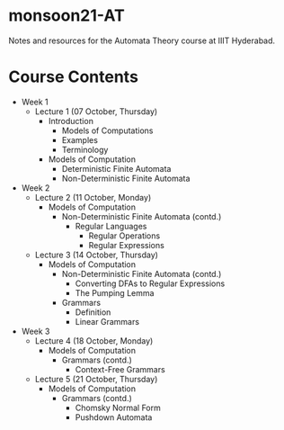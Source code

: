 # monsoon21-AT
Notes and resources for the Automata Theory course at IIIT Hyderabad.

# Course Contents
* Week 1
    - Lecture 1 (07 October, Thursday)
        - Introduction
            - Models of Computations
            - Examples
            - Terminology
        - Models of Computation
            - Deterministic Finite Automata
            - Non-Deterministic Finite Automata
* Week 2
    - Lecture 2 (11 October, Monday)
        - Models of Computation
            - Non-Deterministic Finite Automata (contd.)
                - Regular Languages
                    - Regular Operations
                    - Regular Expressions
    - Lecture 3 (14 October, Thursday)
        - Models of Computation
            - Non-Deterministic Finite Automata (contd.)
                - Converting DFAs to Regular Expressions
                - The Pumping Lemma
            - Grammars
                - Definition
                - Linear Grammars
* Week 3
    - Lecture 4 (18 October, Monday)
        - Models of Computation
            - Grammars (contd.)
                - Context-Free Grammars
    - Lecture 5 (21 October, Thursday)
        - Models of Computation
            - Grammars (contd.)
                - Chomsky Normal Form
                - Pushdown Automata
